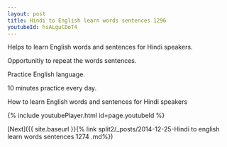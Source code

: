 ```yaml
---
layout: post
title: Hindi to English learn words sentences 1296 
youtubeId: hsALguCDoT4
---
```

 
 
Helps to learn English words and sentences for Hindi speakers.

Opportunitiy to repeat the words sentences. 

Practice English language. 
 
10 minutes practice every day. 
 
How to learn English words and sentences for Hindi speakers 
 
{% include youtubePlayer.html id=page.youtubeId %}
 
 
[Next]({{ site.baseurl }}{% link  split2/_posts/2014-12-25-Hindi to english learn words sentences 1274 .md%})
 
